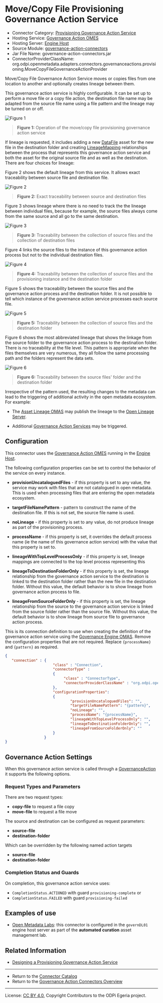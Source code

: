 <!-- SPDX-License-Identifier: CC-BY-4.0 -->
<!-- Copyright Contributors to the ODPi Egeria project. -->


# Move/Copy File Provisioning Governance Action Service

* Connector Category: [Provisioning Governance Action Service](../../../open-metadata-implementation/frameworks/governance-action-framework/docs/provisioning-governance-service.md)
* Hosting Service: [Governance Action OMES](../../../open-metadata-implementation/engine-services/governance-action)
* Hosting Server: [Engine Host](../../../open-metadata-implementation/admin-services/docs/concepts/engine-host.md)
* Source Module: [governance-action-connectors](../../../open-metadata-implementation/adapters/open-connectors/governance-action-connectors)
* Jar File Name: governance-action-connectors.jar
* ConnectorProviderClassName: org.odpi.openmetadata.adapters.connectors.governanceactions.provisioning.MoveCopyFileGovernanceActionProvider


Move/Copy File Governance Action Service moves or copies files from one location to another and
optionally creates lineage between them.

This governance action service is highly configurable.
It can be set up to perform a move file or a copy file action,
the destination file name may be adapted from the source file name using a file pattern and
the lineage may be turned on or off.


![Figure 1](move-copy-file-provisioning-governance-action-service.png#pagewidth)
> **Figure 1:** Operation of the move/copy file provisioning governance action service

If lineage is requested, it includes adding a new [DataFile](../open-metadata-types/0220-Files-and-Folders.md)
asset for the new file in the destination folder and creating [LineageMapping](../open-metadata-types/0770-Lineage-Mapping.md)
relationships between the process that represents this governance action service and both the
asset for the original source file and as well as the destination.
There are four choices for lineage:

Figure 2 shows the default lineage from this service.
It allows exact traceability between source file and destination file.

![Figure 2](move-copy-file-provisioning-governance-action-service-lineage-1.png#pagewidth)
> **Figure 2:** Exact traceability between source and destination files

Figure 3 shows lineage where there is no need to track the
the lineage between individual files, because for example, the source files
always come from the same source and all go to the same destination. 

![Figure 3](move-copy-file-provisioning-governance-action-service-lineage-2.png#pagewidth)
> **Figure 3:** Traceability between the collection of source files and the collection of destination files

Figure 4 links the source files to the instance of this governance action process
but not to the individual destination files.

![Figure 4](move-copy-file-provisioning-governance-action-service-lineage-3.png#pagewidth)
> **Figure 4:** Traceability between the collection of source files and the provisioning instance and the destination folder

Figure 5 shows the traceability between the source files and the governance action process
and the destination folder.  It is not possible to tell which instance of the
governance action service processes each source file.
        
![Figure 5](move-copy-file-provisioning-governance-action-service-lineage-4.png#pagewidth)
> **Figure 5:** Traceability between the collection of source files and the destination folder

Figure 6 shows the most abbreviated lineage that shows the linkage from the source folder
to the governance action process to the destination folder.  There is no traceability at the file level.
This pattern is appropriate when the files themselves are very numerous, they all follow the same
processing path and the folders represent the data sets.

![Figure 6](move-copy-file-provisioning-governance-action-service-lineage-5.png#pagewidth)
> **Figure 6:** Traceability between the source files' folder and the destination folder

Irrespective of the pattern used, the resulting changes to the metadata can lead to the triggering of additional activity
in the open metadata ecosystem.  For example:

* The [Asset Lineage OMAS](../../../open-metadata-implementation/access-services/asset-lineage)
may publish the lineage to the [Open Lineage Server](../../../open-metadata-implementation/admin-services/docs/concepts/open-lineage-server.md).

* Additional [Governance Action Services](../../../open-metadata-implementation/frameworks/governance-action-framework/docs/governance-action-service.md)
may be triggered.

## Configuration

This connector uses the [Governance Action OMES](../../../open-metadata-implementation/engine-services/governance-action)
running in the [Engine Host](../../../open-metadata-implementation/admin-services/docs/concepts/engine-host.md).

The following configuration properties can be set to control
the behavior of the service on every instance.

* **provisionUncataloguedFiles** - if this property is set to any value, the service may work with files that are not catalogued
  in open metadata.  This is used when processing files that are entering the open metadata ecosystem.
 
* **targetFileNamePattern** - pattern to construct the name of the destination file. If this is not set, the source file name is used.
  
* **noLineage** - if this property is set to any value, do not produce lineage as part of the provisioning process.

* **processName** - if this property is set, it overrides the default process name (ie the name of this
  governance action service) with the value that this property is set to.
  
* **lineageWithTopLevelProcessOnly** - if this property is set, lineage mappings are connected to the top level process representing
  this 

* **lineageToDestinationFolderOnly** - if this property is set, the lineage relationship from the
  governance action service to the destination is linked to the destination folder rather than the new file in the destination folder.
  Without this value, the default behavior is to show lineage from governance action process to file.
  
* **lineageFromSourceFolderOnly** - if this property is set, the lineage relationship from the source to the
  governance action service is linked from the source folder rather than the source file.
  Without this value, the default behavior is to show lineage from source file to governance action process.  

This is its connection definition to use when
creating the definition of the governance action service
using the [Governance Engine OMAS](../../../open-metadata-implementation/access-services/governance-engine).
Remove the configuration properties that are not required.
Replace `{processName}` and `{pattern}` as required. 


```json
{
   "connection" : { 
                      "class" : "Connection",
                      "connectorType" : 
                      {
                           "class" : "ConnectorType",
                           "connectorProviderClassName" : "org.odpi.openmetadata.adapters.connectors.governanceactions.provisioning.MoveCopyFileGovernanceActionProvider"           
                      },
                      "configurationProperties": 
                      {
                              "provisionUncataloguedFiles": "",
                              "targetFileNamePattern": "{pattern}",
                              "noLineage": "",
                              "processName": "{processName}",
                              "lineageWithTopLevelProcessOnly": "",
                              "lineageToDestinationFolderOnly": "",
                              "lineageFromSourceFolderOnly": ""
                      }
                  }
}

```

## Governance Action Settings

When this governance action service is called through a [GovernanceAction](../open-metadata-types/0463-Governance-Actions.md)
it supports the following options.

### Request Types and Parameters

There are two request types:

* **copy-file** to request a file copy
* **move-file** to request a file move

The source and destination can be configured as request parameters:

* **source-file**
* **destination-folder**

Which can be overridden by the following named action targets

* **source-file**
* **destination-folder**

### Completion Status and Guards

On completion, this governance action service uses:

* `CompletionStatus.ACTIONED` with guard `provisioning-complete` or
* `CompletionStatus.FAILED` with guard `provisioning-failed`


## Examples of use

* [Open Metadata Labs](../../../open-metadata-resources/open-metadata-labs): this connector is configured
in the `governDL01` engine host server as part of the **automated curation** asset management lab.

## Related Information

* [Designing a Provisioning Governance Action Service](../../../open-metadata-implementation/frameworks/governance-action-framework/docs/provisioning-governance-service.md)


----
* Return to the [Connector Catalog](.)
* Return to the [Governance Action Connectors Overview](../../../open-metadata-implementation/adapters/open-connectors/governance-action-connectors)


----
License: [CC BY 4.0](https://creativecommons.org/licenses/by/4.0/),
Copyright Contributors to the ODPi Egeria project.